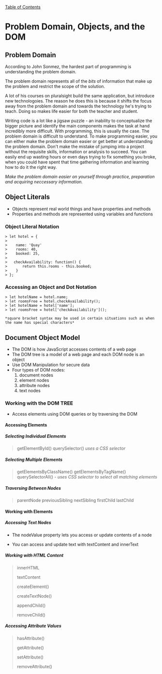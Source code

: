 [Table of Contents](https://peterjast.github.io/reading-notes/)

# **Problem Domain, Objects, and the DOM**

## Problem Domain

According to John Sonmez, the hardest part of programming is understanding the problem domain.

The problem domain represents all of the *bits* of information that make up the problem and restrict the scope of the solution.

A lot of his courses on pluralsight build the same application, but introduce new technologoies. The reason he does this is because it shifts the focus away from the problem domain and towards the technology he's trying to teach. Doing so makes life easier for both the teacher and student.

Writing code is a lot like a jigsaw puzzle - an inability to conceptualize the bigger picture and identify the main components makes the task at hand incredibly more difficult. With programming, this is usually the case. The problem domain is difficult to understand. To make programming easier, you can either make the problem domain easier or get better at understanding the problem domain. Don't make the mistake of jumping into a project without the requisite skills, information or analysis to succeed. You can easily end up wasting hours or even days trying to fix something you broke, when you could have spent that time gathering information and learning how to do it the right way.

*Make the problem domain easier on yourself through practice, preparation and acquiring neccessary information.*

## Object Literals

* Objects represent real world things and have properties and methods
* Properties and methods are represented using variables and functions

### Object Literal Notation

    > let hotel = {
    >
    >    name: 'Quay'
    >    rooms: 40,
    >    booked: 25,
    >
    >   checkAvailability: function() {
    >       return this.rooms - this.booked;    
    >    }    
    > };

### Accessing an Object and Dot Notation

    > let hotelName = hotel.name;
    > let roomsFree = hotel.checkAvailability();
    > let hotelName = hotel['name'];
    > let roomsFree = hotel['checkAvailability']();

    *square bracket syntax may be used in certain situations such as when the name has special characters*

## Document Object Model

* The DOM is how JavaScript accesses contents of a web page
* The DOM tree is a model of a web page and each DOM node is an object
* Use DOM Manipulation for secure data
* Four types of DOM nodes:
    1. document nodes
    1. element nodes
    1. attribute nodes
    1. text nodes

### Working with the DOM TREE

* Access elements using DOM queries or by traversing the DOM

#### Accessing Elements

##### Selecting Individual Elements

> getElementById()
> querySelector() *uses a CSS selector*

##### Selecting Multiple Elements

> getElementsByClassName()
> getElementsByTagName()
> querySelectorAll() - *uses CSS selector to select all matching elements*

##### Traversing Between Nodes

> parentNode
> previousSibling
> nextSibling
> firstChild
> lastChild

#### Working with Elements

##### Accessing Text Nodes

* The nodeValue property lets you access or update contents of a node

* You can access and update text with textContent and innerText

##### Working with HTML Content

> innerHTML
>
> textContent
>
> createElement()
>
> createTextNode()
>
> appendChild()
>
> removeChild()

##### Accessing Attribute Values

> hasAttribute()
>
> getAttribute()
>
> setAttribute()
>
> removeAttribute()
